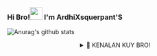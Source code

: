 ### Hi Bro!<img src="https://github.com/TheDudeThatCode/TheDudeThatCode/blob/master/Assets/Hi.gif" width="29px"> I'm ArdhiXsquerpant'S
![Anurag's github stats](https://github-readme-stats.vercel.app/api?username=ardhixsquerpants&show_icons=true&theme=radical)<br>
<div align="center">
 <details>
 <summary>🥟 KENALAN KUY BRO!</summary>

 [INSTAGRAM](https://www.instagram.com/ardhixsquerpants/)
 [WHATSAPP](https://wa.me/6288294052009)
 
</details>
</div>
<!--
**ardhixsquerpants/ArdhiXsquerpantS** is a ✨ _special_ ✨ repository because its `README.md` (this file) appears on your GitHub profile.

Here are some ideas to get you started:

- 🔭 I’m currently working on ...
- 🌱 I’m currently learning ...
- 👯 I’m looking to collaborate on ...
- 🤔 I’m looking for help with ...
- 💬 Ask me about ...
- 📫 How to reach me: ...
- 😄 Pronouns: ...
- ⚡ Fun fact: ...
-->
